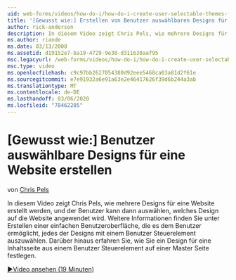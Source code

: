 ```yaml
---
uid: web-forms/videos/how-do-i/how-do-i-create-user-selectable-themes-for-a-web-site
title: '[Gewusst wie:] Erstellen von Benutzer auswählbaren Designs für eine Website | Microsoft-Dokumentation'
author: rick-anderson
description: In diesem Video zeigt Chris Pels, wie mehrere Designs für eine Website erstellt werden, und der Benutzer kann dann auswählen, welches Design auf die Website angewendet wird. Weitere Informationen finden Sie unter...
ms.author: riande
ms.date: 03/13/2008
ms.assetid: d19152e7-ba19-4729-9e30-d311630aaf95
msc.legacyurl: /web-forms/videos/how-do-i/how-do-i-create-user-selectable-themes-for-a-web-site
msc.type: video
ms.openlocfilehash: c9c97bb2627054380d92eee5468ca03a81d2f61e
ms.sourcegitcommit: e7e91932a6e91a63e2e46417626f39d6b244a3ab
ms.translationtype: MT
ms.contentlocale: de-DE
ms.lasthandoff: 03/06/2020
ms.locfileid: "78462285"
---
```

# <a name="how-do-i-create-user-selectable-themes-for-a-web-site"></a>[Gewusst wie:] Benutzer auswählbare Designs für eine Website erstellen

von [Chris Pels](https://twitter.com/chrispels)

In diesem Video zeigt Chris Pels, wie mehrere Designs für eine Website erstellt werden, und der Benutzer kann dann auswählen, welches Design auf die Website angewendet wird. Weitere Informationen finden Sie unter Erstellen einer einfachen Benutzeroberfläche, die es dem Benutzer ermöglicht, jedes der Designs mit einem Benutzer Steuerelement auszuwählen. Darüber hinaus erfahren Sie, wie Sie ein Design für eine Inhaltsseite aus einem Benutzer Steuerelement auf einer Master Seite festlegen.

[&#9654;Video ansehen (19 Minuten)](https://channel9.msdn.com/Blogs/ASP-NET-Site-Videos/how-do-i-create-user-selectable-themes-for-a-web-site)
